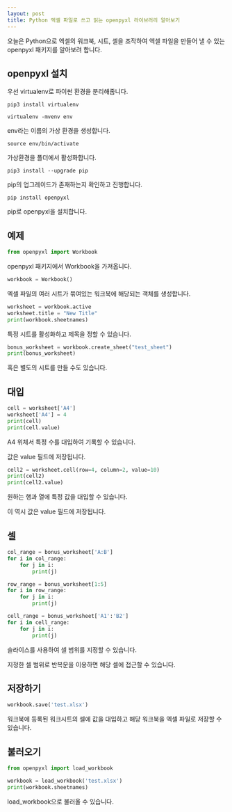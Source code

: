 ```yaml
---
layout: post
title: Python 엑셀 파일로 쓰고 읽는 openpyxl 라이브러리 알아보기
---
```


오늘은 Python으로 엑셀의 워크북, 시트, 셀을 조작하여 엑셀 파일을 만들어 낼 수 있는 openpyxl 패키지를 알아보려 합니다.

## openpyxl 설치

우선 virtualenv로 파이썬 환경을 분리해줍니다.

```
pip3 install virtualenv
```

```
virtualenv -mvenv env
```

env라는 이름의 가상 환경을 생성합니다.

```
source env/bin/activate
```

가상환경을 폴더에서 활성화합니다.

```
pip3 install --upgrade pip
```

pip의 업그레이드가 존재하는지 확인하고 진행합니다.

```
pip install openpyxl
```

pip로 openpyxl을 설치합니다.

## 예제

```python
from openpyxl import Workbook
```

openpyxl 패키지에서 Workbook을 가져옵니다.

```python
workbook = Workbook()
```

엑셀 파일의 여러 시트가 묶여있는 워크북에 해당되는 객체를 생성합니다.

```python
worksheet = workbook.active
worksheet.title = "New Title"
print(workbook.sheetnames)
```

특정 시트를 활성화하고 제목을 정할 수 있습니다.

```python
bonus_worksheet = workbook.create_sheet("test_sheet")
print(bonus_worksheet)
```

혹은 별도의 시트를 만들 수도 있습니다.

## 대입

```python
cell = worksheet['A4']
worksheet['A4'] = 4
print(cell)
print(cell.value)
```

A4 위체서 특정 수를 대입하여 기록할 수 있습니다.

값은 value 필드에 저장됩니다.

```python
cell2 = worksheet.cell(row=4, column=2, value=10)
print(cell2)
print(cell2.value)
```

원하는 행과 열에 특정 값을 대입할 수 있습니다.

이 역시 값은 value 필드에 저장됩니다.

## 셀

```python
col_range = bonus_worksheet['A:B']
for i in col_range:
    for j in i:
        print(j)
```

```python
row_range = bonus_worksheet[1:5]
for i in row_range:
    for j in i:
        print(j)
```

```python
cell_range = bonus_worksheet['A1':'B2']
for i in cell_range:
    for j in i:
        print(j)
```

슬라이스를 사용하여 셀 범위를 지정할 수 있습니다.

지정한 셀 범위로 반복문을 이용하면 해당 셀에 접근할 수 있습니다.

## 저장하기

```python
workbook.save('test.xlsx')
```

워크북에 등록된 워크시트의 셀에 값을 대입하고 해당 워크북을 엑셀 파일로 저장할 수 있습니다.

## 불러오기

```python
from openpyxl import load_workbook

workbook = load_workbook('test.xlsx')
print(workbook.sheetnames)
```

load_workbook으로 불러올 수 있습니다.